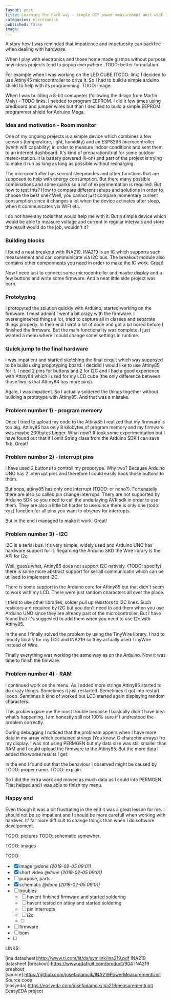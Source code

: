 ```yaml
---
layout: post
title: Learning the hard way - simple DIY power measurement unit with INA219 and ATtiny85
categories: electronics
published: false
image: 
---
```


A story how I was reminded that impatience and impetuosity can backfire when dealing with hardware.

<!--more-->

When I play with electronics and those home made gizmos without purpose new ideas projects tend to popup everywhere. TODO: better formulation.

For example when I was working on the LED CUBE (TODO: link) I decided to use Attiny45 microcontroller to drive it. So I had to build a simple arduino shield to help with its programming. TODO: image.

When I was building a 8-bit comupeter (following the disign from Martin Maly) - TODO links. I needed to program EEPROM. I did it few times using bredboard and jumper wires but than I decided to build a simple EEPROM programmer shield for Adruino Mega.

### Idea and motivation - Room monitor

One of my ongoing prejects is a simple device which combines a few sensors (temperature, light, humidity) and an ESP8266 microcontroller (whith wifi capability) in order to measure indoor conditions and sent them to an internet dashboard. It's kind of preparation/trial for some outdoor meteo-station. It is battery powered (li-on) and part of the project is trying to make it run as long as long as possible without recharging. 

The microcontroller has several sleepmodes and other functions that are supposed to help with energy consumption. But there many possible combinations and some quirks so a lof of experimentation is required. But how to test this? How to compare different setups and solutions in order to choose the best one? Well, you cannot just compare momentary current consumption since it changes a lot when the device activates after sleep, when it communicates via WIFI etc.

I do not have any tools that would help me with it. But a simple device which would be able to measure voltage and current in regular intervals and store the result would do the job, wouldn't it?

### Building blocks

I found a neat breakout with INA219. INA219 is an IC which supports such measurement and can communicate via I2C bus. The breakout module also contains other componnents you need in order to make the IC work. Great!

Now I need just to connect some microcontroller and maybe display and a few buttons and write some firmware. And a neat little side project was born.

### Prototyping

I protopyted the solution quickly with Arduino, started working on the firmware. I must admint I went a bit crazy with the firmware. I overengineered things a lot, tried to capture all in classes and separate things properly. In then end I wrot a lot of code and got a bit bored before I finished the firmware. But the main functionality was complete. I just wanted a menu where I could change some settings in runtime. 

### Quick jump to the final hardware

I was impatient and started sketching the final cirquit which was supposed to be build using propotyping board. I decidid I would like to use Attiny85 for it. I need 2 pins for buttons and 2 for I2C and I had a good experience with Attiny84 which I used for my LCD cube (the only difference between those two is that Attiny84 has more pins).

Again, I was impatient. So I actually soldered the things together without building a prototype with Attiny85. And that was a mistake.

### Problem number 1) - program memory

Once I tried to upload my code to the Attiny85 I realized that my firmware is too big. Attiny85 has only 8 kilobytes of program memory and my firmware was maybe 200bytes bigger. What now? It took some experimentation but I have found out that if I omit String class from the Arduino SDK I can save 1kb. Great!

### Problem number 2) - interrupt pins

I have used 2 buttons to controll my propotype. Why two? Because Arduino UNO has 2 interrupt pins and therefore I could easily hook those buttons to them.

But oops, attiny85 has only one interrupt (TODO: or nono?). Fortunatelly there are also so called pin change interrups. Thery are not supported by Arduino SDK so you need to call the underlaying AVR sdk in order to use them. They are also a little bit harder to use since there is only one (todo: xyz) function for all pins you want to obserev for interrupts. 

But in the end i managed to make it work. Great!

### Problem number 3) - I2C

I2C is a serial bus. It's very simple, widely used and Arduino UNO has hardware support for it. Regarding the Arduino SKD the Wire library is the API for I2c. 

Well, guess what, Attiny85 does not support I2C natively. (TODO: specify) there is some more abstract support for seriall communicatin which can be utilised to implement I2C. 

There is some support in the Arduino core for Attiny85 but that didn't seem to work with my LCD. There were just random characters all over the place.

I tried to use other libraries, solder pull up resistors to I2C lines. Such resistors are required by I2C but you don't need to add them when you use Arduino UNO since they are already part of the microcontroller. But I have found that it's suggested to add them when you need to use I2c with Attiny85.

In the end I finally solved the problem by using the TinyWire library. I had to modify library for my LCD and INA219 so they actually used TinyWire instead of Wire.

Finally everything was working the same way as on the Arduino. Now it was time to finish the fimware.

### Problem number 4) - RAM

I continued work on the menu. As I added more strings Attiny85 started to do crazy things. Sometimes it just restarted. Semetimes it got into restart looop. Semtimes it kind of worked but LCD started again displaying random characters. 

This problem gave me the most trouble because I basically didn't have idea what's happening. I am honestly still not 100% sure if I undrestood the problem correctly.

During debugging I noticed that the probleam appers when I have more data in my array which contained strings (You know, C character arrays) fro my display. I was not using PERMGEN but my data size was still smaller than RAM and I could upload the firmware to the Attiny85. But the more data I added tho worse results I get.

In the end I found out that the behaviour I observed might be caused by TODO: proper name. TODO: explain.

So I did the extra work and moved as much data as I could into PERMGEN. That helped and I was able to finish my menu.


### Happy end 

Even though it was a bit frustrating in the end it was a great lesson for me. I should not be so impatient and I should be more carefull when working with hardwer. It' far more difficult to change things than when I do software develpoment.

TODO: pictures
TODO: schematic somewher.

TODO: images




TODO:

- [X] image _@done (2019-02-05 09:01)_
- [X] short video _@done (2019-02-05 09:01)_
- [ ] purpose, parts
- [X] schematic _@done (2019-02-05 09:01)_
- [ ] troubles
    - [ ] havent finished firmware and started soldering
    - [ ] havent tested on attiny and started soldering
    - [ ] pin interrupts
    - [ ] i2c
    - [ ] 
- [ ] firmware
- [ ] bom
- [ ] 

LINKS:

[ina datasheet]:http://www.ti.com/lit/ds/symlink/ina219.pdf INA219 datasheet
[breakout]:https://www.adafruit.com/product/904 INA219 breakout
[source]:https://github.com/josefadamcik/INA219PowerMeasurementUnit Source code
[easyeda]:https://easyeda.com/josefadamcik/ina219measurementunit EeasyEDA project